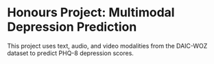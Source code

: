 # Honours Project: Multimodal Depression Prediction

This project uses text, audio, and video modalities from the DAIC-WOZ dataset to predict PHQ-8 depression scores.